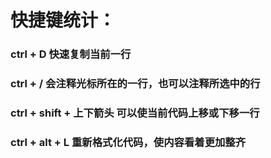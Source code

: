 # 快捷键统计：

### ctrl + D 快速复制当前一行

### ctrl + / 会注释光标所在的一行，也可以注释所选中的行

### ctrl + shift + 上下箭头 可以使当前代码上移或下移一行

### ctrl + alt + L 重新格式化代码，使内容看着更加整齐

